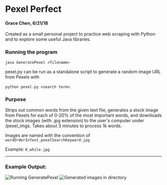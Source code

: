 # Pexel Perfect
#### Grace Chen, 6/21/18

Created as a small personal project to practice web scraping with Python and to explore some useful Java libraries.

### Running the program
`java GeneratePexel <filename>`

pexel.py can be run as a standalone script to generate a random image URL from Pexels with 

`python pexel.py <search term>`.

### Purpose 
Strips out common words from the given text file, generates a stock image from Pexels for each of 0-20% of the most important words, and downloads the stock images (with .jpg extension) to the user's computer under /pexel_imgs. Takes about 3 minutes to process 1k words.

Images are named with the convention of
`wordOrderInText_pexelSearchKeyword.jpg`

Example: `0_while.jpg`

---

### Example Output:
![Running GeneratePexel](https://imgur.com/jft1ZMQ.jpg "Completed output")
![Generated images in directory](https://imgur.com/w4ZQguw.jpg "Generated Pexel images")
